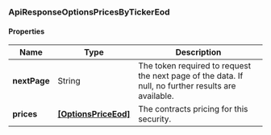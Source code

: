 
[//]: # (CLASS:ApiResponseOptionsPricesByTickerEod)

[//]: # (KIND:object)

### ApiResponseOptionsPricesByTickerEod

#### Properties

[//]: # (START_DEFINITION)

Name | Type | Description
------------ | ------------- | -------------
**nextPage** | String | The token required to request the next page of the data. If null, no further results are available. &nbsp;
**prices** | [**[OptionsPriceEod]**](OptionsPriceEod.md) | The contracts pricing for this security. &nbsp;

[//]: # (END_DEFINITION)


[//]: # (CONTAINED_CLASS:OptionsPriceEod)





